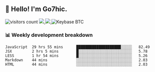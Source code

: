 ## 👋 Hello! I'm Go7hic.

 ![visitors count](https://visitors-by-url-pls-dont-use-this-in-your-repo.vercel.app/Go7hic-github-readme)
 <a href="https://twitter.com/Go7hic">
    <img src="https://img.shields.io/badge/-@Go7hic-1ca0f1?style=flat-square&labelColor=1ca0f1&logo=twitter&logoColor=white&link=https://twitter.com/Go7hic">
   <a/>
   <a href="mailto:gtfx0209@gmail.com">
    <img src="https://img.shields.io/badge/-gtfx0209@gmail.com-c14438?style=flat-square&logo=Gmail&logoColor=white&link=mailto:gtfx0209@gmail.com">
   <a/>
    ![Keybase BTC](https://img.shields.io/keybase/btc/Go7hic)
 <!--
🔭 I’m currently working
🌱 I’m currently learning
💬 Ask me about 
📫 How to reach me: 
⚡ Fun fact: 
-->
 <!--
![My Github Stats](https://github-readme-stats.vercel.app/api?username=Go7hic&show_icons=true&count_private=true)

-->

### 📊 Weekly development breakdown
<!--START_SECTION:waka-->
```text
JavaScript  29 hrs 55 mins      ████████████████████░░░░░   82.49 
JSX         2 hrs 5 mins        █░░░░░░░░░░░░░░░░░░░░░░░░   5.78 
LESS        1 hr 54 mins        █░░░░░░░░░░░░░░░░░░░░░░░░   5.26 
Markdown    44 mins             ░░░░░░░░░░░░░░░░░░░░░░░░░   2.03 
HTML        44 mins             ░░░░░░░░░░░░░░░░░░░░░░░░░   2.03
```
<!--END_SECTION:waka-->

